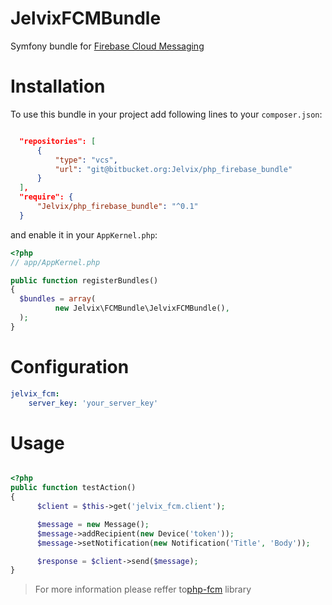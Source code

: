 # JelvixFCMBundle #
Symfony bundle for [Firebase Cloud Messaging](https://firebase.google.com/docs/cloud-messaging/)
  
# Installation #
  To use this bundle in your project add following lines to your `composer.json`:

  ``` json

    "repositories": [
        {
            "type": "vcs",
            "url": "git@bitbucket.org:Jelvix/php_firebase_bundle"
        }
    ],
    "require": {
        "Jelvix/php_firebase_bundle": "^0.1"
    }

  ```
  
  and enable it in your `AppKernel.php`:

  ``` php
<?php
// app/AppKernel.php

public function registerBundles()
{
    $bundles = array(
            new Jelvix\FCMBundle\JelvixFCMBundle(),
    );
}
  
  ```

# Configuration #

``` yaml
jelvix_fcm:
    server_key: 'your_server_key'

```

# Usage #

  ``` php

  <?php
  public function testAction()
  {
        $client = $this->get('jelvix_fcm.client');

        $message = new Message();
        $message->addRecipient(new Device('token'));
        $message->setNotification(new Notification('Title', 'Body'));

        $response = $client->send($message);
  }
  ```
  
> For more information please reffer to[php-fcm](https://github.com/Paragraph1/php-fcm)  library
